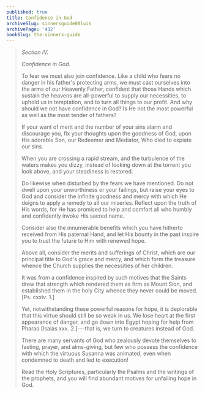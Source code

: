 ```yaml
---
published: true
title: Confidence in God
archiveSlug: sinnersguide00luis
archivePage: '432'
bookSlug: the-sinners-guide
---
```


> *Section IV.*
> 
> *Confidence in God.*
> 
> To fear we must also join confidence. Like a child who fears no danger in his father's protecting arms, we must cast ourselves into the arms of our Heavenly Father, confident that those Hands which sustain the heavens are all-powerful to supply our necessities, to uphold us in temptation, and to turn all things to our profit. And why should we not have confidence in God? Is He not the most powerful as well as the most tender of fathers?
> 
> If your want of merit and the number of your sins alarm and discourage you, fix your thoughts upon the goodness of God, upon His adorable Son, our Redeemer and Mediator, Who died to expiate our sins.
> 
> When you are crossing a rapid stream, and the turbulence of the waters makes you dizzy, instead of looking down at the torrent you look above, and your steadiness is restored.
> 
> Do likewise when disturbed by the fears we have mentioned. Do not dwell upon your unworthiness or your failings, but raise your eyes to God and consider the infinite goodness and mercy with which He deigns to apply a remedy to all our miseries. Reflect upon the truth of His words, for He has promised to help and comfort all who humbly and confidently invoke His sacred name.
> 
> Consider also the innumerable benefits which you have hitherto received from His paternal Hand, and let His bounty in the past inspire you to trust the future to Him with renewed hope.
> 
> Above all, consider the merits and sufferings of Christ, which are our principal title to God's grace and mercy, and which form the treasure whence the Church supplies the necessities of her children.
> 
> It was from a confidence inspired by such motives that the Saints drew that strength which rendered them as firm as Mount Sion, and established them in the holy City whence they never could be moved. [Ps. cxxiv. 1.]
> 
> Yet, notwithstanding these powerful reasons for hope, it is deplorable that this virtue should still be so weak in us. We lose heart at the first appearance of danger, and go down into Egypt hoping for help from Pharao [Isaias xxx. 2.]---that is, we turn to creatures instead of God.
> 
> There are many servants of God who zealously devote themselves to fasting, prayer, and alms-giving, but few who possess the confidence with which the virtuous Susanna was animated, even when condemned to death and led to execution!
> 
> Read the Holy Scriptures, particularly the Psalms and the writings of the prophets, and you will find abundant motives for unfailing hope in God.
